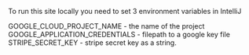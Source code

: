 To run this site locally you need to set 3 environment variables in IntelliJ

GOOGLE_CLOUD_PROJECT_NAME - the name of the project
GOOGLE_APPLICATION_CREDENTIALS - filepath to a google key file
STRIPE_SECRET_KEY - stripe secret key as a string.